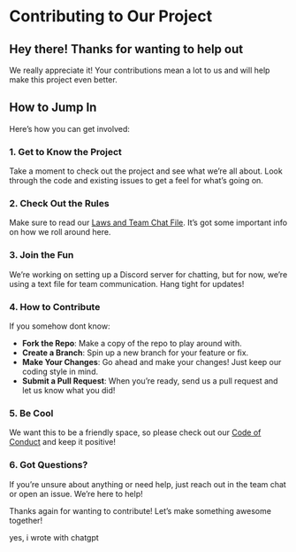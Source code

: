 # Contributing to Our Project

## Hey there! Thanks for wanting to help out

We really appreciate it! Your contributions mean a lot to us and will help make this project even better.

## How to Jump In

Here’s how you can get involved:

### 1. Get to Know the Project

Take a moment to check out the project and see what we’re all about. Look through the code and existing issues to get a feel for what’s going on.

### 2. Check Out the Rules

Make sure to read our [Laws and Team Chat File](LAWS_CHAT.md). It’s got some important info on how we roll around here.

### 3. Join the Fun

We’re working on setting up a Discord server for chatting, but for now, we’re using a text file for team communication. Hang tight for updates!

### 4. How to Contribute

If you somehow dont know:

- **Fork the Repo**: Make a copy of the repo to play around with.
- **Create a Branch**: Spin up a new branch for your feature or fix.
- **Make Your Changes**: Go ahead and make your changes! Just keep our coding style in mind.
- **Submit a Pull Request**: When you’re ready, send us a pull request and let us know what you did!

### 5. Be Cool

We want this to be a friendly space, so please check out our [Code of Conduct](CODE_OF_CONDUCT.md) and keep it positive!

### 6. Got Questions?

If you’re unsure about anything or need help, just reach out in the team chat or open an issue. We’re here to help!

Thanks again for wanting to contribute! Let’s make something awesome together!

yes, i wrote with chatgpt
